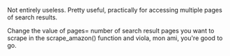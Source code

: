 Not entirely useless. Pretty useful, practically for accessing multiple pages of search results.

Change the value of pages= number of search result pages you want to scrape in the  scrape_amazon() function and viola, mon ami, you're good to go.


